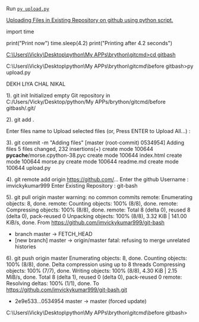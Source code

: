 Run [`py upload.py`](https://github.com/imvickykumar999/Internship-Study/blob/master/upload.py)

[Uploading Files in Existing Repository on github using python script.](https://github.com/imvickykumar999/git-bash/tree/master)

import time

print("Print now")
time.sleep(4.2)
print("Printing after 4.2 seconds")


[C:\Users\Vicky\Desktop\python\My APPs\brython\gitcmd>cd gitbash](https://github.com/imvickykumar999/git-bash/blob/master/upload.py)

C:\Users\Vicky\Desktop\python\My APPs\brython\gitcmd\before gitbash>py upload.py

DEKH LIYA CHAL NIKAL

1). git init
Initialized empty Git repository in C:/Users/Vicky/Desktop/python/My APPs/brython/gitcmd/before gitbash/.git/

2). git add .

Enter files name to Upload selected files (or, Press ENTER to Upload All...) :

3). git commit -m "Adding files"
[master (root-commit) 0534954] Adding files
5 files changed, 232 insertions(+)
create mode 100644 __pycache__/morse.cpython-38.pyc
create mode 100644 index.html
create mode 100644 morse.py
create mode 100644 readme.md
create mode 100644 upload.py

4). git remote add origin https://github.com/...
Enter the github Username : imvickykumar999
Enter Existing Repository : git-bash

5). git pull origin master
warning: no common commits
remote: Enumerating objects: 8, done.
remote: Counting objects: 100% (8/8), done.
remote: Compressing objects: 100% (8/8), done.
remote: Total 8 (delta 0), reused 8 (delta 0), pack-reused 0
Unpacking objects: 100% (8/8), 3.32 KiB | 141.00 KiB/s, done.
From https://github.com/imvickykumar999/git-bash
* branch            master     -> FETCH_HEAD
* [new branch]      master     -> origin/master
fatal: refusing to merge unrelated histories

6). git push origin master
Enumerating objects: 8, done.
Counting objects: 100% (8/8), done.
Delta compression using up to 8 threads
Compressing objects: 100% (7/7), done.
Writing objects: 100% (8/8), 4.30 KiB | 2.15 MiB/s, done.
Total 8 (delta 1), reused 0 (delta 0), pack-reused 0
remote: Resolving deltas: 100% (1/1), done.
To https://github.com/imvickykumar999/git-bash.git
+ 2e9e533...0534954 master -> master (forced update)

C:\Users\Vicky\Desktop\python\My APPs\brython\gitcmd\before gitbash>
